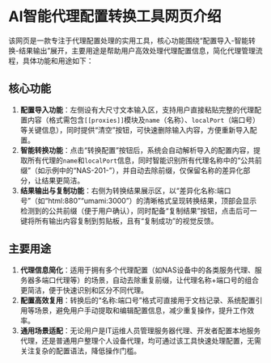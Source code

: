 # AI智能代理配置转换工具网页介绍
该网页是一款专注于代理配置处理的实用工具，核心功能围绕“配置导入-智能转换-结果输出”展开，主要用途是帮助用户高效处理代理配置信息，简化代理管理流程，具体功能和用途如下：

## 核心功能
1. **配置导入功能**：左侧设有大尺寸文本输入区，支持用户直接粘贴完整的代理配置内容（格式需包含`[[proxies]]`模块及`name`（名称）、`localPort`（端口号）等关键信息），同时提供“清空”按钮，可快速删除输入内容，方便重新导入配置。
2. **智能转换功能**：点击“转换配置”按钮后，系统会自动解析导入的配置内容，提取所有代理的`name`和`localPort`信息，同时智能识别所有代理名称中的“公共前缀”（如示例中的“NAS-201-”），并自动去除前缀，仅保留名称的差异化部分，让结果更简洁。
3. **结果输出与复制功能**：右侧为转换结果展示区，以“差异化名称:端口号”（如“html:880”“umami:3000”）的清晰格式呈现转换结果，顶部会显示检测到的公共前缀（便于用户确认），同时配备“复制结果”按钮，点击后可一键将所有输出内容复制到剪贴板，且有“复制成功”的视觉反馈。

## 主要用途
1. **代理信息简化**：适用于拥有多个代理配置（如NAS设备中的各类服务代理、服务器多端口代理等）的场景，自动去除重复前缀，让代理名称+端口号的组合更简洁，便于快速识别和区分不同代理。
2. **配置高效复用**：转换后的“名称:端口号”格式可直接用于文档记录、系统配置引用等场景，避免用户手动提取和编辑配置信息，减少重复操作，提升工作效率。
3. **通用场景适配**：无论用户是IT运维人员管理服务器代理、开发者配置本地服务代理，还是普通用户整理个人设备代理，均可通过该工具快速处理配置，无需关注复杂的配置语法，降低操作门槛。
